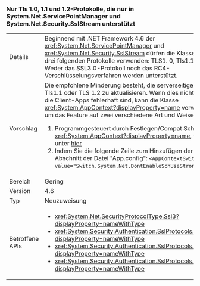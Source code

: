 ### <a name="only-tls-10-11-and-12-protocols-supported-in-systemnetservicepointmanager-and-systemnetsecuritysslstream"></a>Nur Tls 1.0, 1.1 und 1.2-Protokolle, die nur in System.Net.ServicePointManager und System.Net.Security.SslStream unterstützt

|   |   |
|---|---|
|Details|Beginnend mit .NET Framework 4.6 der <xref:System.Net.ServicePointManager> und <xref:System.Net.Security.SslStream> dürfen die Klassen nur eine der drei folgenden Protokolle verwenden: TLS1. 0, Tls1.1 oder TLS 1.2. Weder das SSL3.0-Protokoll noch das RC4-Verschlüsselungsverfahren werden unterstützt.|
|Vorschlag|Die empfohlene Minderung besteht, die serverseitige app auf TLS1. 0, Tls1.1 oder TLS 1.2 zu aktualisieren. Wenn dies nicht möglich ist oder die Client-Apps fehlerhaft sind, kann die Klasse <xref:System.AppContext?displayProperty=name> verwendet werden, um das Feature auf zwei verschiedene Art und Weisen abzuwählen: <ol><li>Programmgesteuert durch Festlegen/Compat Schaltet die <xref:System.AppContext?displayProperty=name>, wie erläutert unter [hier](http://blogs.msdn.com/b/dotnet/archive/2015/04/29/net-announcements-at-build-2015.aspx#dotnet46)</li><li>Indem Sie die folgende Zeile zum Hinzufügen der <code>&lt;runtime&gt;</code> Abschnitt der Datei "App.config": <code>&lt;AppContextSwitchOverrides value=&quot;Switch.System.Net.DontEnableSchUseStrongCrypto=true&quot;/&gt;</code>;</li></ol>|
|Bereich|Gering|
|Version|4.6|
|Typ|Neuzuweisung|
|Betroffene APIs|<ul><li><xref:System.Net.SecurityProtocolType.Ssl3?displayProperty=nameWithType></li><li><xref:System.Security.Authentication.SslProtocols.None?displayProperty=nameWithType></li><li><xref:System.Security.Authentication.SslProtocols.Ssl2?displayProperty=nameWithType></li><li><xref:System.Security.Authentication.SslProtocols.Ssl3?displayProperty=nameWithType></li></ul>|

